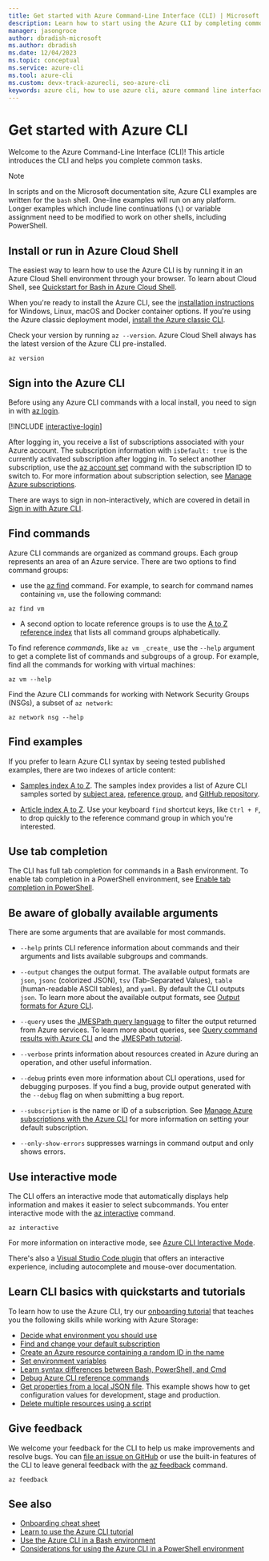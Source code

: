 ```yaml
---
title: Get started with Azure Command-Line Interface (CLI) | Microsoft Docs
description: Learn how to start using the Azure CLI by completing common commands. You can begin using the Azure CLI by running it in an Azure Cloud Shell environment.
manager: jasongroce
author: dbradish-microsoft
ms.author: dbradish
ms.date: 12/04/2023
ms.topic: conceptual
ms.service: azure-cli
ms.tool: azure-cli 
ms.custom: devx-track-azurecli, seo-azure-cli
keywords: azure cli, how to use azure cli, azure command line interface, how to open azure cli, azure cli commands
---
```

# Get started with Azure CLI

Welcome to the Azure Command-Line Interface (CLI)! This article introduces the CLI and helps you complete common tasks.

> [!NOTE]
>
> In scripts and on the Microsoft documentation site, Azure CLI examples are written for the `bash` shell. One-line examples will
> run on any platform. Longer examples which include line continuations (`\`) or variable assignment need to be modified to work
> on other shells, including PowerShell.

## Install or run in Azure Cloud Shell

The easiest way to learn how to use the Azure CLI is by running it in an Azure Cloud Shell
environment through your browser. To learn about Cloud Shell, see [Quickstart for Bash in Azure Cloud Shell](/azure/cloud-shell/quickstart).

When you're ready to install the Azure CLI, see the [installation instructions](install-azure-cli.md)
for Windows, Linux, macOS and Docker container options. If you're using the Azure classic deployment model, [install the Azure classic CLI](install-classic-cli.md).

Check your version by running `az --version`. Azure Cloud Shell always has the latest version of the Azure CLI pre-installed.

```azurecli-interactive
az version
```

## Sign into the Azure CLI

Before using any Azure CLI commands with a local install, you need to sign in with [az login](/cli/azure/reference-index#az-login).

[!INCLUDE [interactive-login](includes/interactive-login.md)]

After logging in, you receive a list of subscriptions associated with your Azure account. The
subscription information with `isDefault: true` is the currently activated subscription after
logging in. To select another subscription, use the [az account set](/cli/azure/account#az-account-set)
command with the subscription ID to switch to. For more information about subscription selection,
see [Manage Azure subscriptions](manage-azure-subscriptions-azure-cli.md).

There are ways to sign in non-interactively, which are covered in detail in [Sign in with Azure CLI](authenticate-azure-cli.md).

## Find commands

Azure CLI commands are organized as command groups. Each group represents an area of an Azure service. There are two options to find command groups:

* use the [az find](/cli/azure/reference-index#az-find) command. For example, to search for command names containing `vm`, use the following command:

```azurecli-interactive
az find vm
```

* A second option to locate reference groups is to use the [A to Z reference index](/cli/azure/reference-index) that lists all command groups alphabetically.

To find reference _commands_, like `az vm _create_` use the `--help` argument to get a complete list of commands and subgroups of a group. For example, find all the commands for working with virtual machines:

```azurecli-interactive
az vm --help
```

Find the Azure CLI commands for working with Network Security Groups (NSGs), a subset of `az network`:

```azurecli-interactive
az network nsg --help
```

## Find examples

If you prefer to learn Azure CLI syntax by seeing tested published examples, there are two indexes of article content:

* [Samples index A to Z](./samples-index.md). The samples index provides a list of Azure CLI samples sorted by [subject area](./samples-index.md?tabs=service), [reference group](./samples-index.md?tabs=command), and [GitHub repository](./samples-index.md?tabs=github).

* [Article index A to Z](./reference-docs-index.md). Use your keyboard `find` shortcut keys, like
  `Ctrl + F`, to drop quickly to the reference command group in which you're interested.

## Use tab completion

The CLI has full tab completion for commands in a Bash environment. To enable tab completion in a PowerShell environment, see [Enable tab completion in PowerShell](./install-azure-cli-windows.md#enable-tab-completion-in-powershell).

## Be aware of globally available arguments

There are some arguments that are available for most commands.

* `--help` prints CLI reference information about commands and their arguments and lists available subgroups and
  commands.

* `--output` changes the output format. The available output formats are `json`, `jsonc` (colorized JSON), `tsv` (Tab-Separated
  Values), `table` (human-readable ASCII tables), and `yaml`. By default the CLI outputs `json`. To learn more about the available
  output formats, see [Output formats for Azure CLI](format-output-azure-cli.md).
* `--query` uses the [JMESPath query language](http://jmespath.org/) to filter the output returned from Azure services. To learn more about queries, see [Query command results with Azure CLI](query-azure-cli.md) and the [JMESPath tutorial](http://jmespath.org/tutorial.html).
* `--verbose` prints information about resources created in Azure during an operation, and other useful information.
* `--debug` prints even more information about CLI operations, used for debugging purposes. If you find a bug, provide output generated with the `--debug` flag on when submitting a bug report.
* `--subscription` is the name or ID of a subscription. See [Manage Azure subscriptions with the Azure CLI](./manage-azure-subscriptions-azure-cli.md) for more information on setting your default subscription.
* `--only-show-errors` suppresses warnings in command output and only shows errors.

## Use interactive mode

The CLI offers an interactive mode that automatically displays help information and makes it easier to
select subcommands. You enter interactive mode with the [az interactive](/cli/azure/reference-index#az-interactive) command.

```azurecli-interactive
az interactive
```

For more information on interactive mode, see [Azure CLI Interactive Mode](interactive-azure-cli.md).

There's also a [Visual Studio Code plugin](https://marketplace.visualstudio.com/items?itemName=ms-vscode.azurecli) that
offers an interactive experience, including autocomplete and mouse-over documentation.

## Learn CLI basics with quickstarts and tutorials

To learn how to use the Azure CLI, try our [onboarding tutorial](./get-started-tutorial-0-before-you-begin.md) that teaches you the following skills while working with Azure Storage:

* [Decide what environment you should use](./get-started-tutorial-0-before-you-begin.md#what-shell-environment-should-i-use)
* [Find and change your default subscription](./get-started-tutorial-1-prepare-environment.md#find-and-change-your-active-subscription)
* [Create an Azure resource containing a random ID in the name](./get-started-tutorial-1-prepare-environment.md#create-a-resource-group-containing-a-random-id)
* [Set environment variables](./get-started-tutorial-1-prepare-environment.md#set-environment-variables)
* [Learn syntax differences between Bash, PowerShell, and Cmd](./get-started-tutorial-2-environment-syntax.md)
* [Debug Azure CLI reference commands](./get-started-tutorial-2-environment-syntax.md#debug-azure-cli-reference-commands)
* [Get properties from a local JSON file](./get-started-tutorial-3-use-variables.md#get-the-contents-of-a-json-file-and-store-it-in-a-variable). This example shows how to get configuration values for development, stage and production. 
* [Delete multiple resources using a script](./get-started-tutorial-4-delete-resources.md#delete-multiple-azure-resources-using-a-script)

## Give feedback

We welcome your feedback for the CLI to help us make improvements and resolve bugs. You can [file an issue on GitHub](https://github.com/azure/azure-cli/issues) or use the built-in
features of the CLI to leave general feedback with the [az feedback](/cli/azure/reference-index#az-feedback) command.

```azurecli-interactive
az feedback
```

## See also

* [Onboarding cheat sheet](./cheat-sheet-onboarding.md)
* [Learn to use the Azure CLI tutorial](./get-started-tutorial-0-before-you-begin.md)
* [Use the Azure CLI in a Bash environment](./azure-cli-learn-bash.md)
* [Considerations for using the Azure CLI in a PowerShell environment](./use-azure-cli-successfully-in-powershell.md)
